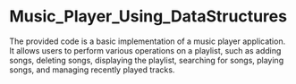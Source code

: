 # Music_Player_Using_DataStructures
The provided code is a basic implementation of a music player application. It allows users to perform various operations on a playlist, such as adding songs, deleting songs, displaying the playlist, searching for songs, playing songs, and managing recently played tracks.
